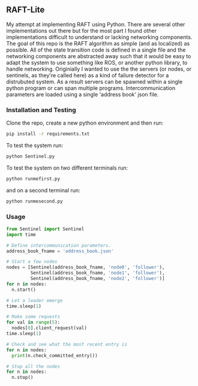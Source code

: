 ## RAFT-Lite
My attempt at implementing RAFT using Python. There are several other implementations out there but for the most part I found other implementations difficult to understand or lacking networking components. The goal of this repo is the RAFT algorithm as simple (and as localized) as possible. All of the state transition code is defined in a single file and the networking components are abstracted away such that it would be easy to adapt the system to use something like ROS, or another python library, to handle networking. Originially I wanted to use the the servers (or nodes, or sentinels, as they're called here) as a kind of failure detector for a distrubuted system. As a result servers can be spawned within a single python program or can span multiple programs. Intercommunication parameters are loaded using a single 'address book' json file.

### Installation and Testing
Clone the repo, create a new python environment and then run:
```bash
pip install -r requirements.txt
```

To test the system run: 
```bash 
python Sentinel.py
```

To test the system on two different terminals run: 
```bash 
python runmefirst.py
```
and on a second terminal run:
```bash 
python runmesecond.py
```

### Usage
```python 
from Sentinel import Sentinel
import time

# Define intercommunication parameters.
address_book_fname = 'address_book.json' 

# Start a few nodes
nodes = [Sentinel(address_book_fname, 'node0', 'follower'),
         Sentinel(address_book_fname, 'node1', 'follower'), 
         Sentinel(address_book_fname, 'node2', 'follower')]
for n in nodes:
  n.start()

# Let a leader emerge
time.sleep(1)

# Make some requests
for val in range(5):
  nodes[0].client_request(val)
time.sleep(1)

# Check and see what the most recent entry is
for n in nodes:
  print(n.check_committed_entry())

# Stop all the nodes
for n in nodes:
  n.stop()
```
